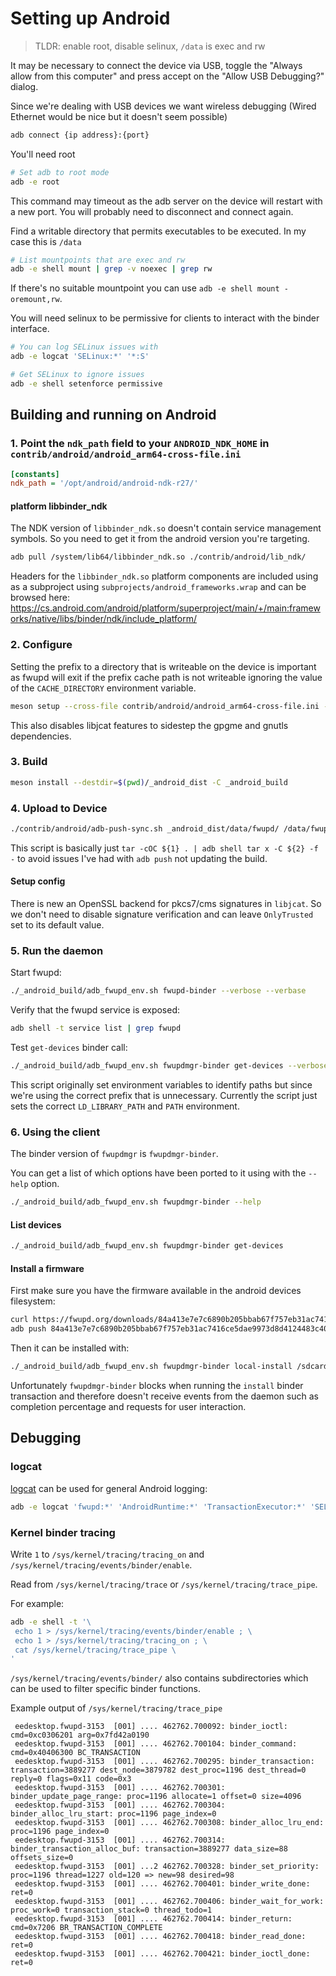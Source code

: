 # Setting up Android

> TLDR: enable root, disable selinux, `/data` is exec and rw

It may be necessary to connect the device via USB, toggle the "Always allow from this computer" and press accept on the "Allow USB Debugging?" dialog.

Since we're dealing with USB devices we want wireless debugging (Wired Ethernet would be nice but it doesn't seem possible)

```bash
adb connect {ip address}:{port}
```

You'll need root

```bash
# Set adb to root mode
adb -e root
```

This command may timeout as the adb server on the device will restart with a new port. You will probably need to disconnect and connect again.

Find a writable directory that permits executables to be executed. In my case this is `/data`

```bash
# List mountpoints that are exec and rw
adb -e shell mount | grep -v noexec | grep rw
```

If there's no suitable mountpoint you can use `adb -e shell mount -oremount,rw`.

You will need selinux to be permissive for clients to interact with the binder interface.

```bash
# You can log SELinux issues with
adb -e logcat 'SELinux:*' '*:S'
```

```bash
# Get SELinux to ignore issues
adb -e shell setenforce permissive
```

## Building and running on Android

### 1. Point the `ndk_path` field to your `ANDROID_NDK_HOME` in `contrib/android/android_arm64-cross-file.ini`

```ini
[constants]
ndk_path = '/opt/android/android-ndk-r27/'
```

#### platform libbinder_ndk

The NDK version of `libbinder_ndk.so` doesn't contain service management symbols. So you need to get it from the android version you're targeting.

```bash
adb pull /system/lib64/libbinder_ndk.so ./contrib/android/lib_ndk/
```

Headers for the `libbinder_ndk.so` platform components are included using as a subproject using `subprojects/android_frameworks.wrap` and can be browsed here:
<https://cs.android.com/android/platform/superproject/main/+/main:frameworks/native/libs/binder/ndk/include_platform/>

### 2. Configure

Setting the prefix to a directory that is writeable on the device is important as fwupd will exit if the prefix cache path is not writeable ignoring the value of the `CACHE_DIRECTORY` environment variable.

```bash
meson setup --cross-file contrib/android/android_arm64-cross-file.ini --prefix=/data/fwupd _android_build
```

This also disables libjcat features to sidestep the gpgme and gnutls dependencies.

### 3. Build

```bash
meson install --destdir=$(pwd)/_android_dist -C _android_build
```

### 4. Upload to Device

```bash
./contrib/android/adb-push-sync.sh _android_dist/data/fwupd/ /data/fwupd
```

This script is basically just `tar -cOC ${1} . | adb shell tar x -C ${2} -f -` to avoid issues I've had with `adb push` not updating the build.

#### Setup config

There is new an OpenSSL backend for pkcs7/cms signatures in `libjcat`. So we don't need to disable signature verification and can leave `OnlyTrusted` set to its default value.

### 5. Run the daemon

Start fwupd:

```bash
./_android_build/adb_fwupd_env.sh fwupd-binder --verbose --verbase
```

Verify that the fwupd service is exposed:

```bash
adb shell -t service list | grep fwupd
```

Test `get-devices` binder call:

```bash
./_android_build/adb_fwupd_env.sh fwupdmgr-binder get-devices --verbose --verbose
```

This script originally set environment variables to identify paths but since we're using the correct prefix that is unnecessary.
Currently the script just sets the correct `LD_LIBRARY_PATH` and `PATH` environment.

### 6. Using the client

The binder version of `fwupdmgr` is `fwupdmgr-binder`.

You can get a list of which options have been ported to it using with the `--help` option.

```bash
./_android_build/adb_fwupd_env.sh fwupdmgr-binder --help
```

#### List devices

```bash
./_android_build/adb_fwupd_env.sh fwupdmgr-binder get-devices
```

#### Install a firmware

First make sure you have the firmware available in the android devices filesystem:

```bash
curl https://fwupd.org/downloads/84a413e7e7c6890b205bbab67f757eb31ac7416ce5dae9973d8d4124483c40be-hughski-colorhug2-2.0.7.cab -LO
adb push 84a413e7e7c6890b205bbab67f757eb31ac7416ce5dae9973d8d4124483c40be-hughski-colorhug2-2.0.7.cab /sdcard/Download/
```

Then it can be installed with:

```bash
./_android_build/adb_fwupd_env.sh fwupdmgr-binder local-install /sdcard/Download/84a413e7e7c6890b205bbab67f757eb31ac7416ce5dae9973d8d4124483c40be-hughski-colorhug2-2.0.7.cab '*' --allow-reinstall
```

Unfortunately `fwupdmgr-binder` blocks when running the `install` binder transaction and therefore doesn't receive events from the daemon such as completion percentage and requests for user interaction.

## Debugging

### logcat

[logcat](https://developer.android.com/tools/logcat) can be used for general Android logging:

```bash
adb -e logcat 'fwupd:*' 'AndroidRuntime:*' 'TransactionExecutor:*' 'SELinux:*' '*:S'
```

### Kernel binder tracing

Write `1` to `/sys/kernel/tracing/tracing_on` and `/sys/kernel/tracing/events/binder/enable`.

Read from `/sys/kernel/tracing/trace` or `/sys/kernel/tracing/trace_pipe`.

For example:

```bash
adb -e shell -t '\
 echo 1 > /sys/kernel/tracing/events/binder/enable ; \
 echo 1 > /sys/kernel/tracing/tracing_on ; \
 cat /sys/kernel/tracing/trace_pipe \
'
```

`/sys/kernel/tracing/events/binder/` also contains subdirectories which can be used to filter specific binder functions.

Example output of `/sys/kernel/tracing/trace_pipe`

```text
 eedesktop.fwupd-3153  [001] .... 462762.700092: binder_ioctl: cmd=0xc0306201 arg=0x7fd42a0190
 eedesktop.fwupd-3153  [001] .... 462762.700104: binder_command: cmd=0x40406300 BC_TRANSACTION
 eedesktop.fwupd-3153  [001] .... 462762.700295: binder_transaction: transaction=3889277 dest_node=3879782 dest_proc=1196 dest_thread=0 reply=0 flags=0x11 code=0x3
 eedesktop.fwupd-3153  [001] .... 462762.700301: binder_update_page_range: proc=1196 allocate=1 offset=0 size=4096
 eedesktop.fwupd-3153  [001] .... 462762.700304: binder_alloc_lru_start: proc=1196 page_index=0
 eedesktop.fwupd-3153  [001] .... 462762.700308: binder_alloc_lru_end: proc=1196 page_index=0
 eedesktop.fwupd-3153  [001] .... 462762.700314: binder_transaction_alloc_buf: transaction=3889277 data_size=88 offsets_size=0
 eedesktop.fwupd-3153  [001] ...2 462762.700328: binder_set_priority: proc=1196 thread=1227 old=120 => new=98 desired=98
 eedesktop.fwupd-3153  [001] .... 462762.700401: binder_write_done: ret=0
 eedesktop.fwupd-3153  [001] .... 462762.700406: binder_wait_for_work: proc_work=0 transaction_stack=0 thread_todo=1
 eedesktop.fwupd-3153  [001] .... 462762.700414: binder_return: cmd=0x7206 BR_TRANSACTION_COMPLETE
 eedesktop.fwupd-3153  [001] .... 462762.700418: binder_read_done: ret=0
 eedesktop.fwupd-3153  [001] .... 462762.700421: binder_ioctl_done: ret=0

```
